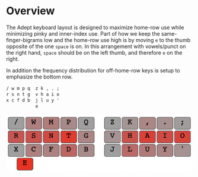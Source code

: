# Overview

The Adept keyboard layout is designed to maximize home-row use while minimizing pinky and inner-index use. Part of how we keep the same-finger-bigrams low and the home-row use high is by moving `e` to the thumb opposite of the one `space` is on. In this arrangement with vowels/punct on the right hand, `space` should be on the left thumb, and therefore `e` on the right.

In addition the frequency distribution for off-home-row keys is setup to emphasize the bottom row. 

```
/ w m p q  z k , . ;
r s n t g  v h a i o
x c f d b  j l u y '
           e
```

![heatmap](heatmap.png)
